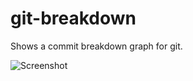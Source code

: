 git-breakdown
============

Shows a commit breakdown graph for git. 

![Screenshot](https://cloud.githubusercontent.com/assets/5659221/5065306/2f98c9ce-6de2-11e4-8382-dde1f561bce9.png)

